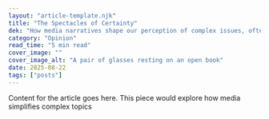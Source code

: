 ```yaml
---
layout: "article-template.njk"
title: "The Spectacles of Certainty" 
dek: "How media narratives shape our perception of complex issues, often sacrificing nuance for the sake of a clean story" 
category: "Opinion" 
read_time: "5 min read" 
cover_image: "" 
cover_image_alt: "A pair of glasses resting on an open book" 
date: 2025-08-22 
tags: ["posts"]
---
```

Content for the article goes here. This piece would explore how media simplifies complex topics